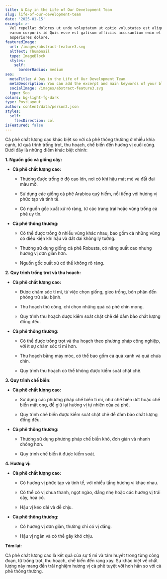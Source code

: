 ```yaml
---
title: A Day in the Life of Our Development Team
slug: life-of-our-development-team
date: '2025-01-15'
excerpt: >-
  Vel repellat dolores ut unde voluptatum ut optio voluptates est aliquid. Ut
  earum corporis id Quis esse est galisum officiis accusantium enim et
  asperiores dolore.
featuredImage:
  url: /images/abstract-feature3.svg
  altText: Thumbnail
  type: ImageBlock
  styles:
    self:
      borderRadius: medium
seo:
  metaTitle: A Day in the Life of Our Development Team
  metaDescription: You can add the excerpt and main keywords of your blog post here.
  socialImage: /images/abstract-feature3.svg
  type: Seo
colors: bg-light-fg-dark
type: PostLayout
author: content/data/person2.json
styles:
  self:
    flexDirection: col
isFeatured: false
---
```

Cà phê chất lượng cao khác biệt so với cà phê thông thường ở nhiều khía cạnh, từ quá trình trồng trọt, thu hoạch, chế biến đến hương vị cuối cùng. Dưới đây là những điểm khác biệt chính:

**1. Nguồn gốc và giống cây:**

*   **Cà phê chất lượng cao:**

    *   Thường được trồng ở độ cao lớn, nơi có khí hậu mát mẻ và đất đai màu mỡ.

    *   Sử dụng các giống cà phê Arabica quý hiếm, nổi tiếng với hương vị phức tạp và tinh tế.

    *   Có nguồn gốc xuất xứ rõ ràng, từ các trang trại hoặc vùng trồng cà phê uy tín.

*   **Cà phê thông thường:**

    *   Có thể được trồng ở nhiều vùng khác nhau, bao gồm cả những vùng có điều kiện khí hậu và đất đai không lý tưởng.

    *   Thường sử dụng giống cà phê Robusta, có năng suất cao nhưng hương vị đơn giản hơn.

    *   Nguồn gốc xuất xứ có thể không rõ ràng.

**2. Quy trình trồng trọt và thu hoạch:**

*   **Cà phê chất lượng cao:**

    *   Được chăm sóc tỉ mỉ, từ việc chọn giống, gieo trồng, bón phân đến phòng trừ sâu bệnh.

    *   Thu hoạch thủ công, chỉ chọn những quả cà phê chín mọng.

    *   Quy trình thu hoạch được kiểm soát chặt chẽ để đảm bảo chất lượng đồng đều.

*   **Cà phê thông thường:**

    *   Có thể được trồng trọt và thu hoạch theo phương pháp công nghiệp, với ít sự chăm sóc tỉ mỉ hơn.

    *   Thu hoạch bằng máy móc, có thể bao gồm cả quả xanh và quả chưa chín.

    *   Quy trình thu hoạch có thể không được kiểm soát chặt chẽ.

**3. Quy trình chế biến:**

*   **Cà phê chất lượng cao:**

    *   Sử dụng các phương pháp chế biến tỉ mỉ, như chế biến ướt hoặc chế biến mật ong, để giữ lại hương vị tự nhiên của cà phê.

    *   Quy trình chế biến được kiểm soát chặt chẽ để đảm bảo chất lượng đồng đều.

*   **Cà phê thông thường:**

    *   Thường sử dụng phương pháp chế biến khô, đơn giản và nhanh chóng hơn.

    *   Quy trình chế biến ít được kiểm soát.

**4. Hương vị:**

*   **Cà phê chất lượng cao:**

    *   Có hương vị phức tạp và tinh tế, với nhiều tầng hương vị khác nhau.

    *   Có thể có vị chua thanh, ngọt ngào, đắng nhẹ hoặc các hương vị trái cây, hoa cỏ.

    *   Hậu vị kéo dài và dễ chịu.

*   **Cà phê thông thường:**

    *   Có hương vị đơn giản, thường chỉ có vị đắng.

    *   Hậu vị ngắn và có thể gây khó chịu.

**Tóm lại:**

Cà phê chất lượng cao là kết quả của sự tỉ mỉ và tâm huyết trong từng công đoạn, từ trồng trọt, thu hoạch, chế biến đến rang xay. Sự khác biệt về chất lượng này mang đến trải nghiệm hương vị cà phê tuyệt vời hơn hẳn so với cà phê thông thường.
